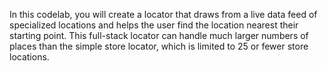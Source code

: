 In this codelab, you will create a locator that draws from a live data feed of specialized locations and helps the user find the location nearest their starting point. This full-stack locator can handle much larger numbers of places than the simple store locator, which is limited to 25 or fewer store locations.
